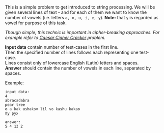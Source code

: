 This is a simple problem to get introduced to string processing. We will be given several lines of text - and for each
of them we want to know the number of vowels (i.e. letters `a, o, u, i, e, y`). **Note:** that `y` is regarded as
vowel for purpose of this task.

*Though simple, this technic is important in cipher-breaking approaches. For example refer to
[Caesar Cipher Cracker](./caesar-cipher-cracker) problem.*

**Input data** contain number of test-cases in the first line.  
Then the specified number of lines follows each representing one test-case.  
Lines consist only of lowercase English (Latin) letters and spaces.  
**Answer** should contain the number of vowels in each line, separated by spaces.

Example:

    input data:
	4
	abracadabra
	pear tree
	o a kak ushakov lil vo kashu kakao
	my pyx
	
	answer:
	5 4 13 2
